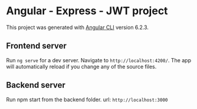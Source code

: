 # Angular - Express - JWT project

This project was generated with [Angular CLI](https://github.com/angular/angular-cli) version 6.2.3.

## Frontend server

Run `ng serve` for a dev server. Navigate to `http://localhost:4200/`. The app will automatically reload if you change any of the source files.

## Backend server

Run npm start from the backend folder. url: `http://localhost:3000`

